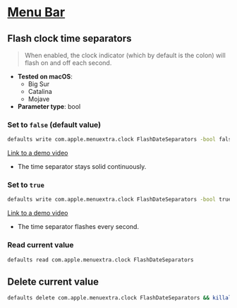 # [Menu Bar](../readme.md)

## Flash clock time separators

> When enabled, the clock indicator (which by default is the colon) will flash on and off each second.

- **Tested on macOS**:
  * Big Sur
  * Catalina
  * Mojave
- **Parameter type**: bool

### Set to `false` (default value)
```bash
defaults write com.apple.menuextra.clock FlashDateSeparators -bool false && killall SystemUIServer
```
[Link to a demo video](false.mp4)
- The time separator stays solid continuously.

### Set to `true`
```bash
defaults write com.apple.menuextra.clock FlashDateSeparators -bool true && killall SystemUIServer
```
[Link to a demo video](true.mp4)
- The time separator flashes every second.

### Read current value
```bash
defaults read com.apple.menuextra.clock FlashDateSeparators
```

## Delete current value
```bash
defaults delete com.apple.menuextra.clock FlashDateSeparators && killall SystemUIServer
```
